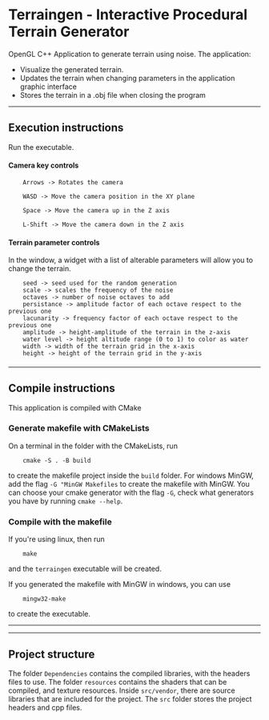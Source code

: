 # Terraingen - Interactive Procedural Terrain Generator
OpenGL C++ Application to generate terrain using noise.
The application:
* Visualize the generated terrain.
* Updates the terrain when changing parameters in the application graphic interface
* Stores the terrain in a .obj file when closing the program

---
## Execution instructions
Run the executable.

#### Camera key controls
```
    Arrows -> Rotates the camera
    
    WASD -> Move the camera position in the XY plane
    
    Space -> Move the camera up in the Z axis
    
    L-Shift -> Move the camera down in the Z axis
```

#### Terrain parameter controls
In the window, a widget with a list of alterable parameters will allow you to change the terrain.
```
    seed -> seed used for the random generation
    scale -> scales the frequency of the noise
    octaves -> number of noise octaves to add 
    persistance -> amplitude factor of each octave respect to the previous one
    lacunarity -> frequency factor of each octave respect to the previous one
    amplitude -> height-amplitude of the terrain in the z-axis 
    water level -> height altitude range (0 to 1) to color as water 
    width -> width of the terrain grid in the x-axis
    height -> height of the terrain grid in the y-axis
```

####

---
## Compile instructions

This application is compiled with CMake

### Generate makefile with CMakeLists
On a terminal in the folder with the CMakeLists, run
```
    cmake -S . -B build
````
to create the makefile project inside the `build` folder. For windows MinGW, add the flag `-G "MinGW Makefiles` to create the makefile with MinGW.
You can choose your cmake generator with the flag `-G`, check what generators you have by running ````cmake --help````.

### Compile with the makefile

If you're using linux, then run
```
    make
```
and the `terraingen` executable will be created.

If you generated the makefile with MinGW in windows, you can use
```
    mingw32-make
```
to create the executable.

---
---
## Project structure
The folder `Dependencies` contains the compiled libraries, with the headers files to use.
The folder `resources` contains the shaders that can be compiled, and texture resources.
Inside `src/vendor`, there are source libraries that are included for the project.
The `src` folder stores the project headers and cpp files.

